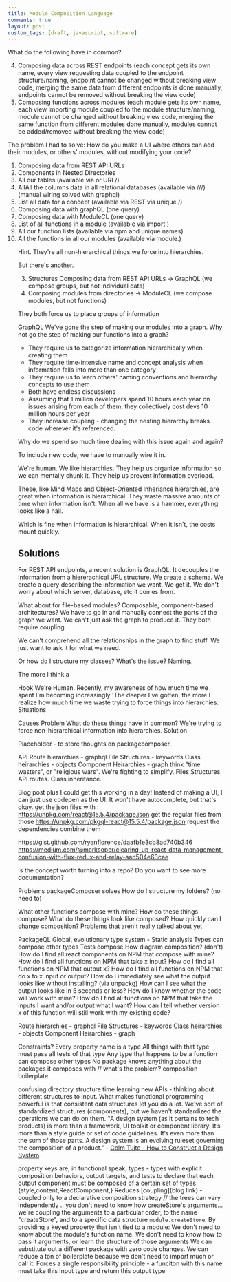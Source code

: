 ```yaml
---
title: Module Composition Language
comments: true
layout: post
custom_tags: [draft, javascript, software]
---
```


What do the following have in common?

4. Composing data across REST endpoints (each concept gets its own name, every view requesting data coupled to the endpoint structure/naming, endpoint cannot be changed without breaking view code, merging the same data from different endpoints is done manually, endpoints cannot be removed without breaking the view code)
4. Composing functions across modules (each module gets its own name, each view importing module coupled to the module structure/naming, module cannot be changed without breaking view code, merging the same function from different modules done manually, modules cannot be added/removed without breaking the view code)

The problem I had to solve: How do you make a UI where others can add their modules, or others' modules, without modifying your code?
  1. Composing data from REST API URLs
  1. Components in Nested Directories
  2. All our tables (available via <table> or URL/<name>)
  2. AllAll the columns data in all relational databases (available via <name>/<id>/<related>/<id>) (manual wiring solved with graphql)
  3. List all data for a concept (available via REST via unique <name>/<identifier>)
  5. Composing data with graphQL (one query)
  5. Composing data with ModuleCL (one query)
  3. List of all functions in a module (available via import <module>)
  3. All our function lists (available via npm and unique names)
  3. All the functions in all our modules (available via module.<name>)

Hint. They're all non-hierarchical things we force into hierarchies.

But there's another.
  
  3.  Structures Composing data from REST API URLs -> GraphQL (we compose groups, but not individual data)
  1. Composing modules from directories -> ModuleCL (we compose modules, but not functions)

They both force us to place groups of information


GraphQL
We've gone the step of making our modules into a graph.  Why not go the step of making our functions into a graph?

  - They require us to categorize information hierarchically when creating them
  - They require time-intensive name and concept analysis when information falls into more than one category
  - They require us to learn others' naming conventions and hierarchy concepts to use them
  - Both have endless discussions
  - Assuming that 1 million developers spend 10 hours each year on issues arising from each of them, they collectively cost devs 10 million hours per year
  - They increase coupling - changing the nesting hierarchy breaks code wherever it's referenced.

Why do we spend so much time dealing with this issue again and again?

To include new code, we have to manually wire it in.

We're human. We like hierarchies.  They help us organize information so we can mentally chunk it.  They help us prevent information overload.

These, like Mind Maps and Object-Oriented Inheriance hierarchies, are great when information is hierarchical.  They waste massive amounts of time when information isn't.  When all we have is a hammer, everything looks like a nail.

Which is fine when information is hierarchical.  When it isn't, the costs mount quickly.

## Solutions
For REST API endpoints, a recent solution is GraphQL.
It decouples the information from a hiererachical URL structure.
We create a schema.  We create a query describing the information we want.  We get it.  We don't worry about which server, database, etc it comes from.

What about for file-based modules?  Composable, component-based architectures?
We have to go in and manually connect the parts of the graph we want.  We can't just ask the graph to produce it.
They both require coupling.

We can't comprehend all the relationships in the graph to find stuff.  We just want to ask it for what we need.

Or how do I structure my classes?
What's the issue?
Naming.

The more I think a

Hook We're Human.  Recently, my awareness of how much time we spent I'm becoming increasingly 'The deeper I've gotten, the more I realize how much time we waste trying to force things into hierarchies.
Situations

Causes
Problem
What do these things have in common?  We're trying to force non-hierarchical information into hierarchies.
Solution

Placeholder - to store thoughts on packagecomposer.

API Route hierarchies - graphql
File Structures - keywords
Class heirarchies - objects
Component Heirarchies - graph
think "time wasters", or "religious wars".  We're fighting to simplify.  Files Structures.  API routes.  Class inheritance.

Blog post plus
I could get this working in a day!
Instead of making a UI, I can just use codepen as the UI.  It won't have autocomplete, but that's okay.
get the json files with :
https://unpkg.com/react@15.5.4/package.json
get the regular files from those
https://unpkg.com/pkgql-react@15.5.4/package.json
request the dependencies
combine them

https://gist.github.com/ryanflorence/daafb1e3cb8ad740b346
https://medium.com/@marksoper/clearing-up-react-data-management-confusion-with-flux-redux-and-relay-aad504e63cae

Is the concept worth turning into a repo?
Do you want to see more documentation?

Problems packageComposer solves
How do I structure my folders? (no need to)

What other functions compose with mine?
How do these things compose?
What do these things look like composed?
How quickly can I change composition?
Problems that aren't really talked about yet

PackageQL
Global, evolutionary type system -
Static analysis
Types can compose other types
Tests compose
How diagram composition? (don't)
How do I find all react components on NPM that compose with mine?
How do I find all functions on NPM that take x input?
How do I find all functions on NPM that output x?
How do I find all functions on NPM that do x to x input or output?
How do I immediately see what the output looks like without installing?  (via unpackg)
How can I see what the output looks like in 5 seconds or less?
How do I know whether the code will work with mine?
How do I find all functions on NPM that take the inputs I want and/or output what I want?
How can I tell whether version x of this function will still work with my existing code?

Route hierarchies - graphql
File Structures - keywords
Class heirarchies - objects
Component Heirarchies - graph

Constraints?
Every property name is a type
All things with that type must pass all tests of that type
Any type that happens to be a function can compose other types
No package knows anything about the packages it composes with
// what's the problem?
composition boilerplate

confusing directory structure
time learning new APIs - thinking about different structures to input.
What makes functional programming powerful is that consistent data structures let you do a lot.
We've sort of standardized structures (components), but we haven't standardized the operations we can do on them.
"A design system (as it pertains to tech products) is more than a framework, UI toolkit or component library. It’s more than a style guide or set of code guidelines. It’s even more than the sum of those parts. A design system is an evolving ruleset governing the composition of a product." - [Colm Tuite - How to Construct a Design System](https://medium.com/@colmtuite/how-to-construct-a-design-system-864adbf2a117)

property keys are, in functional speak, types - types with explicit composition behaviors, output targets, and tests
to declare that each output component must be composed of a certain set of types
{style,content,ReactComponent,}
Reduces [coupling](blog link) - coupled only to a declarative composition strategy
// the trees can vary independently .. you don't need to know how createStore's arguments... we're coupling the arguments to a particular order, to the name "createStore", and to a specific data structure `module.createStore`.
By providing a keyed property that isn't tied to a module:
We don't need to know about the module's function name.
We don't need to know how to pass it arguments, or learn the structure of those arguments
We can substitute out a different package with zero code changes.
We can reduce a ton of boilerplate because we don't need to import much or call it.
Forces a single responsibility principle - a funciton with this name must take this input type and return this output type
